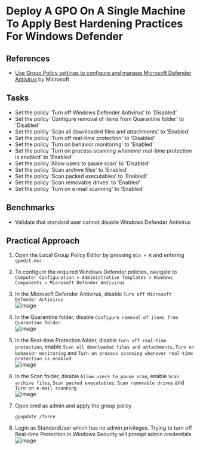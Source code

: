 # Deploy A GPO On A Single Machine To Apply Best Hardening Practices For Windows Defender


## References
- [Use Group Policy settings to configure and manage Microsoft Defender Antivirus](https://docs.microsoft.com/en-us/windows/security/threat-protection/microsoft-defender-antivirus/use-group-policy-microsoft-defender-antivirus) by Microsoft


## Tasks
- Set the policy 'Turn off Windows Defender Antivirus' to 'Disabled'
- Set the policy 'Configure removal of items from Quarantine folder' to 'Disabled'
- Set the policy 'Scan all downloaded files and attachments' to 'Enabled'
- Set the policy 'Turn off real-time protection' to 'Disabled'
- Set the policy 'Turn on behavior monitoring' to 'Enabled'
- Set the policy 'Turn on process scanning whenever real-time protection is enabled' to 'Enabled'
- Set the policy 'Allow users to pause scan' to 'Disabled'
- Set the policy 'Scan archive files' to 'Enabled'
- Set the policy 'Scan packed executables' to 'Enabled'
- Set the policy 'Scan removable drives' to 'Enabled'
- Set the policy 'Turn on e-mail scanning' to 'Enabled'



## Benchmarks
- Validate that standard user cannot disable Windows Defender Antivirus


## Practical Approach
1. Open the Local Group Policy Editor by pressing `Win + R` and entering `gpedit.msc`
2. To configure the required Windows Defender policies, navigate to `Computer Configuration > Administrative Templates > Windows Components > Microsoft Defender Antivirus`
3. In the Microsoft Defender Antivirus, disable `Turn off Microsoft Defender Antivirus` <br/>
   ![image](https://github.com/user-attachments/assets/c949b60f-c70f-4f0d-9a87-63c9a8198767)

4. In the Quarantine folder, disable `Configure removal of items from Quarantine folder` <br/>
   ![image](https://github.com/user-attachments/assets/f3e4d000-ed01-4396-9d9a-6abd54d2f410)

5. In the Real-time Protection folder, disable `Turn off real-time protection`, enable `Scan all downloaded files and attachments`, `Turn on behavior monitoring` and `Turn on process scanning whenever real-time protection is enabled` <br/>
   ![image](https://github.com/user-attachments/assets/f37a25da-3fef-449f-ae8a-9dae212f4fac)

6. In the Scan folder, disable `Allow users to pause scan`, enable `Scan archive files`, `Scan packed executables`, `Scan removable drives` and `Turn on e-mail scanning` <br/>
   ![image](https://github.com/user-attachments/assets/faf28459-f62f-4c88-abb7-bd1c3f3a9ea5)

7. Open cmd as admin and apply the group policy
   ```
   gpupdate /force
   ```
8. Login as StandardUser which has no admin privileges. Trying to turn off Real-time Protection in Windows Security will prompt admin credentials <br/>
   ![image](https://github.com/user-attachments/assets/afa3021c-76ac-4554-8491-bc1935048569)

